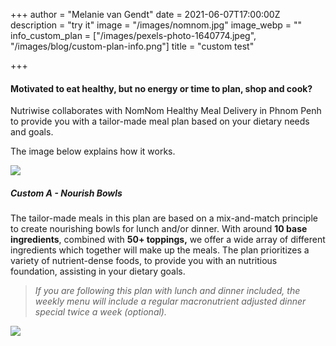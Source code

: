 +++
author = "Melanie van Gendt"
date = 2021-06-07T17:00:00Z
description = "try it"
image = "/images/nomnom.jpg"
image_webp = ""
info_custom_plan = ["/images/pexels-photo-1640774.jpeg", "/images/blog/custom-plan-info.png"]
title = "custom test"

+++
#### **Motivated to eat healthy, but no energy or time to plan, shop and cook?**

Nutriwise collaborates with NomNom Healthy Meal Delivery in Phnom Penh to provide you with a tailor-made meal plan based on your dietary needs and goals.

The image below explains how it works.

![](/images/custom-plan-info.png#img-custom#img-thumbnail)

##### Custom A - Nourish Bowls

The tailor-made meals in this plan are based on a mix-and-match principle to create nourishing bowls for lunch and/or dinner. With around **10 base ingredients**, combined with **50+ toppings,** we offer a wide array of different ingredients which together will make up the meals. The plan prioritizes a variety of nutrient-dense foods, to provide you with an nutritious foundation, assisting in your dietary goals.

> _If you are following this plan with lunch and dinner included, the weekly menu will include a regular macronutrient adjusted dinner special twice a week (optional)._

![](/images/nourish.png#nourish)